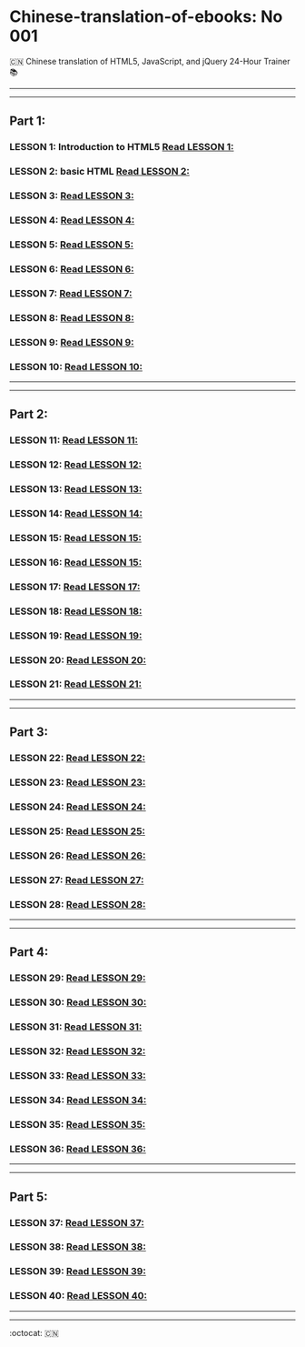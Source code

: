 # Chinese-translation-of-ebooks: No 001
 :cn: Chinese translation of  HTML5, JavaScript, and jQuery 24-Hour Trainer :books:

***
***

## Part 1:

### LESSON 1: Introduction to HTML5 [Read LESSON 1:](https://github.com/xgqfrms/Chinese-translation-of-ebooks/blob/gh-pages/Parts/Part-1/LESSON%2001.md)

### LESSON 2: basic HTML [Read LESSON 2:](https://github.com/xgqfrms/Chinese-translation-of-ebooks/blob/gh-pages/Parts/Part-1/LESSON%2002.md)

### LESSON 3: [Read LESSON 3:](https://github.com/xgqfrms/Chinese-translation-of-ebooks/blob/gh-pages/Parts/?)

### LESSON 4: [Read LESSON 4:](https://github.com/xgqfrms/Chinese-translation-of-ebooks/blob/gh-pages/Parts/?)

### LESSON 5: [Read LESSON 5:](https://github.com/xgqfrms/Chinese-translation-of-ebooks/blob/gh-pages/Parts/?)

### LESSON 6: [Read LESSON 6:](https://github.com/xgqfrms/Chinese-translation-of-ebooks/blob/gh-pages/Parts/?)

### LESSON 7: [Read LESSON 7:](https://github.com/xgqfrms/Chinese-translation-of-ebooks/blob/gh-pages/Parts/?)

### LESSON 8: [Read LESSON 8:](https://github.com/xgqfrms/Chinese-translation-of-ebooks/blob/gh-pages/Parts/?)

### LESSON 9: [Read LESSON 9:](https://github.com/xgqfrms/Chinese-translation-of-ebooks/blob/gh-pages/Parts/?)

### LESSON 10: [Read LESSON 10:](https://github.com/xgqfrms/Chinese-translation-of-ebooks/blob/gh-pages/Parts/?)


***
***

## Part 2:

### LESSON 11: [Read LESSON 11:]()

### LESSON 12: [Read LESSON 12:]()

### LESSON 13: [Read LESSON 13:]()

### LESSON 14: [Read LESSON 14:]()

### LESSON 15: [Read LESSON 15:]()

### LESSON 16: [Read LESSON 15:]()

### LESSON 17: [Read LESSON 17:]()

### LESSON 18: [Read LESSON 18:]()

### LESSON 19: [Read LESSON 19:]()

### LESSON 20: [Read LESSON 20:]()

### LESSON 21: [Read LESSON 21:]()


***
***

## Part 3:


### LESSON 22: [Read LESSON 22:]()

### LESSON 23: [Read LESSON 23:]()

### LESSON 24: [Read LESSON 24:]()

### LESSON 25: [Read LESSON 25:]()

### LESSON 26: [Read LESSON 26:]()

### LESSON 27: [Read LESSON 27:]()

### LESSON 28: [Read LESSON 28:]()


***
***

## Part 4:

### LESSON 29: [Read LESSON 29:]()

### LESSON 30: [Read LESSON 30:]()

### LESSON 31: [Read LESSON 31:]()

### LESSON 32: [Read LESSON 32:]()

### LESSON 33: [Read LESSON 33:]()

### LESSON 34: [Read LESSON 34:]()

### LESSON 35: [Read LESSON 35:]()

### LESSON 36: [Read LESSON 36:]()


***
***

## Part 5:

### LESSON 37: [Read LESSON 37:]()

### LESSON 38: [Read LESSON 38:]()

### LESSON 39: [Read LESSON 39:]()

### LESSON 40: [Read LESSON 40:]()

***
***

:octocat: :cn:

